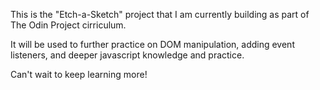 This is the "Etch-a-Sketch" project that I am currently building as part of The Odin Project cirriculum.

It will be used to further practice on DOM manipulation, adding event listeners, and deeper javascript knowledge and practice.

Can't wait to keep learning more!
